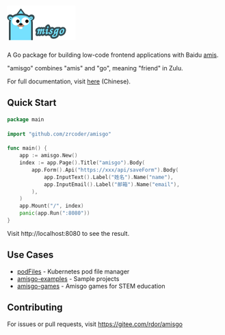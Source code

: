 # ![amisgo](https://raw.githubusercontent.com/zrcoder/amisgo-assets/refs/heads/main/logo-with-text.svg)
A Go package for building low-code frontend applications with Baidu [amis](https://aisuda.bce.baidu.com/amis).

"amisgo" combines "amis" and "go", meaning "friend" in Zulu.

For full documentation, visit [here](https://amisgo.pages.dev) (Chinese).

## Quick Start

```go
package main

import "github.com/zrcoder/amisgo"

func main() {
	app := amisgo.New()
	index := app.Page().Title("amisgo").Body(
		app.Form().Api("https://xxx/api/saveForm").Body(
			app.InputText().Label("姓名").Name("name"),
			app.InputEmail().Label("邮箱").Name("email"),
		),
	)
	app.Mount("/", index)
	panic(app.Run(":8080"))
}
```

Visit http://localhost:8080 to see the result.

## Use Cases

- [podFiles](https://github.com/zrcoder/podFiles) - Kubernetes pod file manager
- [amisgo-examples](https://github.com/zrcoder/amisgo-examples) - Sample projects
- [amisgo-games](https://github.com/zrcoder/agg) - Amisgo games for STEM education

## Contributing

For issues or pull requests, visit https://gitee.com/rdor/amisgo
